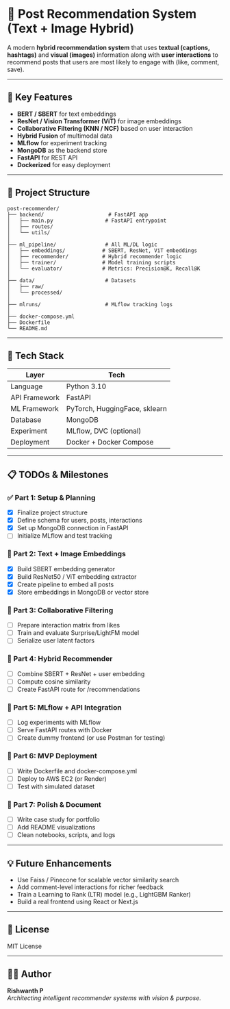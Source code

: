 # 📌 Post Recommendation System (Text + Image Hybrid)

A modern **hybrid recommendation system** that uses **textual (captions, hashtags)** and **visual (images)** information along with **user interactions** to recommend posts that users are most likely to engage with (like, comment, save).

---

## 🧠 Key Features

- **BERT / SBERT** for text embeddings
- **ResNet / Vision Transformer (ViT)** for image embeddings
- **Collaborative Filtering (KNN / NCF)** based on user interaction
- **Hybrid Fusion** of multimodal data
- **MLflow** for experiment tracking
- **MongoDB** as the backend store
- **FastAPI** for REST API
- **Dockerized** for easy deployment

---

## 📁 Project Structure

```
post-recommender/
├── backend/                     # FastAPI app
│   ├── main.py                 # FastAPI entrypoint
│   ├── routes/
│   └── utils/
│
├── ml_pipeline/                # All ML/DL logic
│   ├── embeddings/            # SBERT, ResNet, ViT embeddings
│   ├── recommender/           # Hybrid recommender logic
│   ├── trainer/               # Model training scripts
│   └── evaluator/             # Metrics: Precision@K, Recall@K
│
├── data/                       # Datasets
│   ├── raw/
│   └── processed/
│
├── mlruns/                     # MLflow tracking logs
│
├── docker-compose.yml
├── Dockerfile
└── README.md
```

---

## 🚀 Tech Stack

| Layer         | Tech                          |
|---------------|-------------------------------|
| Language      | Python 3.10                   |
| API Framework | FastAPI                       |
| ML Framework  | PyTorch, HuggingFace, sklearn |
| Database      | MongoDB                       |
| Experiment    | MLflow, DVC (optional)        |
| Deployment    | Docker + Docker Compose       |

---

## 📋 TODOs & Milestones

### ✅ Part 1: Setup & Planning
- [x] Finalize project structure
- [x] Define schema for users, posts, interactions
- [x] Set up MongoDB connection in FastAPI
- [ ] Initialize MLflow and test tracking

### 🚧 Part 2: Text + Image Embeddings
- [x] Build SBERT embedding generator
- [x] Build ResNet50 / ViT embedding extractor
- [x] Create pipeline to embed all posts
- [x] Store embeddings in MongoDB or vector store

### 🚧 Part 3: Collaborative Filtering
- [ ] Prepare interaction matrix from likes
- [ ] Train and evaluate Surprise/LightFM model
- [ ] Serialize user latent factors

### 🚧 Part 4: Hybrid Recommender
- [ ] Combine SBERT + ResNet + user embedding
- [ ] Compute cosine similarity
- [ ] Create FastAPI route for /recommendations

### 🚧 Part 5: MLflow + API Integration
- [ ] Log experiments with MLflow
- [ ] Serve FastAPI routes with Docker
- [ ] Create dummy frontend (or use Postman for testing)

### 🚧 Part 6: MVP Deployment
- [ ] Write Dockerfile and docker-compose.yml
- [ ] Deploy to AWS EC2 (or Render)
- [ ] Test with simulated dataset

### 🚧 Part 7: Polish & Document
- [ ] Write case study for portfolio
- [ ] Add README visualizations
- [ ] Clean notebooks, scripts, and logs

---

## 💡 Future Enhancements
- Use Faiss / Pinecone for scalable vector similarity search
- Add comment-level interactions for richer feedback
- Train a Learning to Rank (LTR) model (e.g., LightGBM Ranker)
- Build a real frontend using React or Next.js

---

## 📜 License
MIT License

---

## 🧑‍💻 Author
**Rishwanth P**  
_Architecting intelligent recommender systems with vision & purpose._